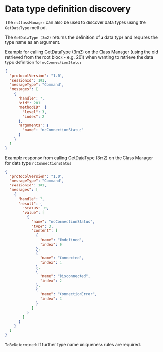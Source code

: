 # Data type definition discovery

The `ncClassManager` can also be used to discover data types using the `GetDataType` method.

The `GetDataType (3m2)` returns the definition of a data type and requires the type name as an argument.

Example for calling GetDataType (3m2) on the Class Manager (using the oid retrieved from the root block - e.g. 201) when wanting to retrieve the data type definition for `ncConnectionStatus`

```json
{
  "protocolVersion": "1.0",
  "sessionId": 101,
  "messageType": "Command",
  "messages": [
    {
      "handle": 7,
      "oid": 201,
      "methodID": {
        "level": 3,
        "index": 2
      },
      "arguments": {
        "name": "ncConnectionStatus"
      }
    }
  ]
}
```

Example response from calling GetDataType (3m2) on the Class Manager for data type `ncConnectionStatus`

```json
{
  "protocolVersion": "1.0",
  "messageType": "Command",
  "sessionId": 101,
  "messages": [
    {
      "handle": 7,
      "result": {
        "status": 0,
        "value": [
          {
            "name": "ncConnectionStatus",
            "type": 3,
            "content": [
              {
                "name": "Undefined",
                "index": 0
              },
              {
                "name": "Connected",
                "index": 1
              },
              {
                "name": "Disconnected",
                "index": 2
              },
              {
                "name": "ConnectionError",
                "index": 3
              }
            ]
          }
        ]
      }
    }
  ]
}
```

`ToBeDetermined`: If further type name uniqueness rules are required.
